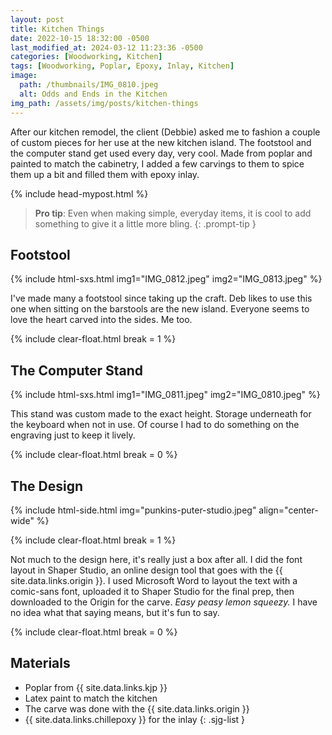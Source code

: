 ```yaml
---
layout: post
title: Kitchen Things
date: 2022-10-15 18:32:00 -0500
last_modified_at: 2024-03-12 11:23:36 -0500
categories: [Woodworking, Kitchen]
tags: [Woodworking, Poplar, Epoxy, Inlay, Kitchen]
image:
  path: /thumbnails/IMG_0810.jpeg
  alt: Odds and Ends in the Kitchen
img_path: /assets/img/posts/kitchen-things
---
```


After our kitchen remodel, the client (Debbie) asked me to fashion a couple of custom pieces for her use at the new kitchen island.  The footstool and the computer stand get used every day, very cool.  Made from poplar and painted to match the cabinetry, I added a few carvings to them to spice them up a bit and filled them with epoxy inlay.

{% include head-mypost.html %}

> **Pro tip**: Even when making simple, everyday items, it is cool to add something to give it a little more bling.
{: .prompt-tip }

## Footstool

{% include html-sxs.html img1="IMG_0812.jpeg" img2="IMG_0813.jpeg" %}

I've made many a footstool since taking up the craft.  Deb likes to use this one when sitting on the barstools are the new island.  Everyone seems to love the heart carved into the sides.  Me too.

{% include clear-float.html break = 1 %}

## The Computer Stand

{% include html-sxs.html img1="IMG_0811.jpeg" img2="IMG_0810.jpeg" %}

This stand was custom made to the exact height.  Storage underneath for the keyboard when not in use.  Of course I had to do something on the engraving just to keep it lively.

{% include clear-float.html break  = 0 %}

## The Design

{% include html-side.html img="punkins-puter-studio.jpeg" align="center-wide" %}

{% include clear-float.html break  = 1 %}

Not much to the design here, it's really just a box after all.  I did the font layout in Shaper Studio, an online design tool that goes with the {{ site.data.links.origin }}.  I used Microsoft Word to layout the text with a comic-sans font, uploaded it to Shaper Studio for the final prep, then downloaded to the Origin for the carve.  _Easy peasy lemon squeezy._  I have no idea what that saying means, but it's fun to say.

{% include clear-float.html break  = 0 %}

## Materials

- Poplar from {{ site.data.links.kjp }}
- Latex paint to match the kitchen
- The carve was done with the {{ site.data.links.origin }}
- {{ site.data.links.chillepoxy }} for the inlay
{: .sjg-list }
